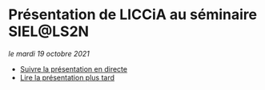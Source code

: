 # Présentation de LICCiA au séminaire SIEL@LS2N

*le mardi 19 octobre 2021*

- [Suivre la présentation en directe](https://slides.com/d/oGGzRqU/live)
- [Lire la présentation plus tard](https://slides.com/randria/liccia-ls2n-siel-20211019/fullscreen)
